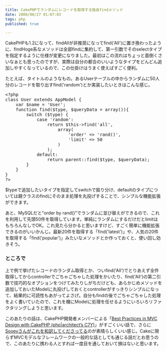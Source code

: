 ```yaml
---
title: CakePHPでランダムにレコードを取得する独自findメソッド
date: 2008/06/27 01:07:03
tags: php
published: true

---
```


<p>CakePHPも1.2になって、findAllが非推奨になってfind('All')に置き換わったように、findHoge系なメソッドは全部findに集約して、第一引数でそのselectタイプを指定するように仕様が変更になりました。最初はこの流れはちょっと面倒くさいなぁとも思ったのですが、実際は自分の都合のいいようなタイプをどんどん追加しやすくなっているので、この仕掛けはうまく使えばすごく便利。</p>

<p>たとえば、タイトルのようなもの。あるUserテーブルの中からランダムに50人分のレコードを取り出すfind('random')とか実装したいときはこんな感じ。</p>

<p><pre>
&lt;?php
class User extends AppModel {
	var $name = 'User';
	function find($type, $queryData = array()){
		switch ($type) {
			case 'random':
				return $this-&gt;find('all', 
					array(
						'order' =&gt; 'rand()',
						'limit' =&gt; 50
					)
				);
			default:
				return parent::find($type, $queryData);
		}
	}	
}
?&gt;
</pre></p>

<p>$typeで追加したいタイプを指定してswitchで振り分け、defaultのタイプについては親クラスのfindにそのまま処理を丸投げすることで、シンプルな機能拡張ができます。</p>

<p>あと、MySQLだと"order by rand()"でランダムに並び替えができるので、これを利用して先頭50件を取得しています。単純にランダムにするだけだとlimitはもちろんなしでOK。これ見たら分かると思いますけど、すごく簡単に機能拡張できるのがいいかんじ。最新20件を取得する「find('latest')」や、人気の20件を取得する「find('popular')」みたいなメソッドとか作っておくと、使い回し効きそう。</p>

<h3>ところで</h3>
<p>上で例で挙げたレコードのランダム取得とか、ついfind('All')でとりあえず全件取得してからcontrollerでごちゃごちゃした処理をかいたり、find('All')の第二引数で技巧的なオプションをつけてみたりしがちだけども、あらかじめメソッドを追加しておいたModelに丸投げしておくとcontrollerがすっきりシンプルになって、結果的に可読性もあがってよさげ。自分もfindの後でごちゃごちゃした処理をよく書いていたので、これを機にModelに処理を任せるようにいろいろリファクタリングしようと思います。</p>

<p>このあたりの話は、CakePHP開発者メンバーによる「<a href="http://c7y.phparch.com/c/entry/1/art,mvc_and_cake">Best Practices in MVC Design with CakePHP (php|architect’s C7Y)</a>」がすごくいい話で、さらに<a href="http://www.sooey.com/journal/2008/03/26/717/">Sooeyさんがこれを和訳してくださってる</a>のが素晴らしくいい感じ。Cakeに限らずMVCモデルなフレームワークの一般的な話としても通じる話だとお思うので、このあたりに携わる人とすれば一度目を通しておいて損はないと思います。</p>


